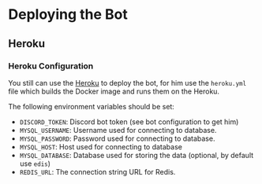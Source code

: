 # Deploying the Bot

## Heroku

### Heroku Configuration

You still can use the [Heroku](https://www.heroku.com/) to deploy the bot, for
him use the `heroku.yml` file which builds the Docker image and runs them on the
Heroku.

The following environment variables should be set:

- `DISCORD_TOKEN`: Discord bot token (see bot configuration to get him)
- `MYSQL_USERNAME`: Username used for connecting to database.
- `MYSQL_PASSWORD`: Password used for connecting to database.
- `MYSQL_HOST`: Host used for connecting to database
- `MYSQL_DATABASE`: Database used for storing the data (optional, by default use
  `edis`)
- `REDIS_URL`: The connection string URL for Redis.
